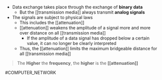 * Data exchange takes place through the exchange of **binary data**
	* But the [[transmission media]] always transmit **analog signals**
* The signals are subject to physical laws
	* This includes the [[attenuation]] 
	* [[attenuation]] weakens the amplitude of a signal more and more over distance on all [[transmission media]]
		* If the amplitude of a data signal has dropped below a certain value, it can no longer be clearly interpreted
	* Thus, the [[attenuation]] limits the maximum bridgeable distance for all [[transmission media]]
> The **Higher** the **frequency**, the **higher** is the **[[attenuation]]**


#COMPUTER_NETWORK 
